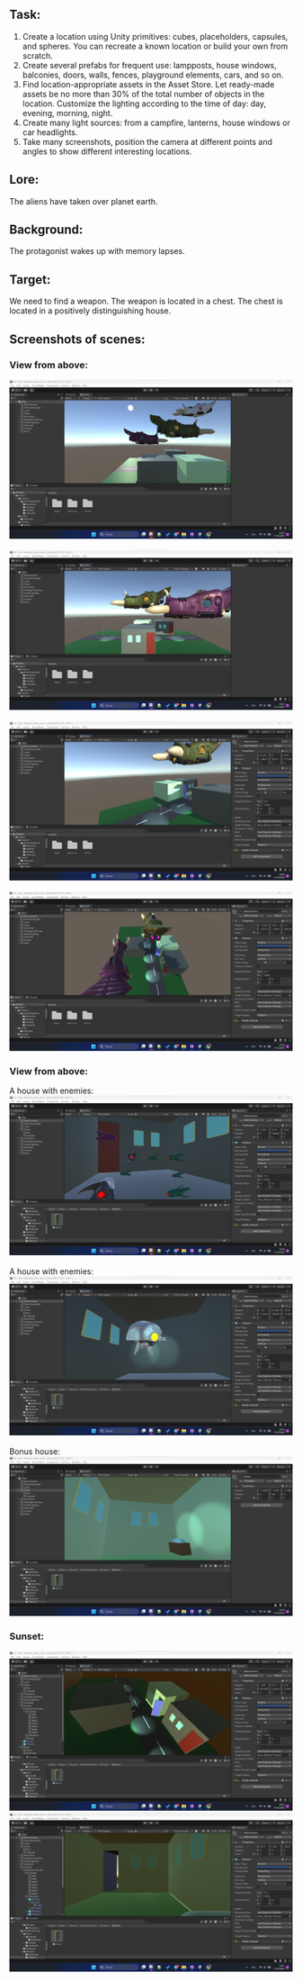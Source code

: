 ## Task:

1. Create a location using Unity primitives: cubes, placeholders, capsules, and spheres. You can recreate a known location or build your own from scratch.
2. Create several prefabs for frequent use: lampposts, house windows, balconies, doors, walls, fences, playground elements, cars, and so on.
3. Find location-appropriate assets in the Asset Store. Let ready-made assets be no more than 30% of the total number of objects in the location. Customize the lighting according to the time of day: day, evening, morning, night.
4. Create many light sources: from a campfire, lanterns, house windows or car headlights.
5. Take many screenshots, position the camera at different points and angles to show different interesting locations.

## Lore:
The aliens have taken over planet earth.

## Background:
The protagonist wakes up with memory lapses.

## Target:
We need to find a weapon. The weapon is located in a chest. The chest is located in a positively distinguishing house.

## Screenshots of scenes:
### View from above:
![1.png](Screenshots%2F1.png)
<br>
<br>
![2.png](Screenshots%2F2.png)
<br>
<br>
![3.png](Screenshots%2F3.png)
<br>
<br>
![4.png](Screenshots%2F4.png)

### View from above:
A house with enemies:
![5.png](Screenshots%2F5.png)
<br>
<br>
A house with enemies:
![6.png](Screenshots%2F6.png)
<br>
<br>
Bonus house:
![7.png](Screenshots%2F7.png)

### Sunset:
![8.png](Screenshots%2F8.png)
![9.png](Screenshots%2F9.png)